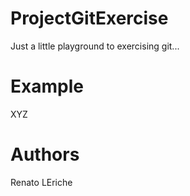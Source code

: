 # ProjectGitExercise
Just a little playground to exercising git...

# Example
XYZ

# Authors
Renato LEriche

